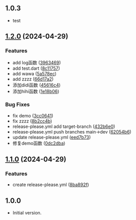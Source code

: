 ## 1.0.3

- test

## [1.2.0](https://github.com/luoyi58624/luoyi_dart_test/compare/v1.1.0...v1.2.0) (2024-04-29)


### Features

* add log函数 ([3963469](https://github.com/luoyi58624/luoyi_dart_test/commit/3963469d59b4eca5769c7eb7f77fcbf581d43cea))
* add test.dart ([8c11757](https://github.com/luoyi58624/luoyi_dart_test/commit/8c117578752f0b8ad05135b57e3b62587f4b6b97))
* add wawa ([5a578ec](https://github.com/luoyi58624/luoyi_dart_test/commit/5a578ec2da6beeae478bd576b3c6d702eabca770))
* add zzzz ([66d17a2](https://github.com/luoyi58624/luoyi_dart_test/commit/66d17a25301ab46392aca0130ee04d6907c5e652))
* 添加didi函数 ([45616c4](https://github.com/luoyi58624/luoyi_dart_test/commit/45616c42ec30800904a598c407baad34767896a3))
* 添加hihi函数 ([1e18b06](https://github.com/luoyi58624/luoyi_dart_test/commit/1e18b0633c63eaa261a88d6dc8a55d0ac82a1adf))


### Bug Fixes

* fix demo ([3cc0641](https://github.com/luoyi58624/luoyi_dart_test/commit/3cc0641f2958db7659b284cca26d270fc461012a))
* fix zzzz ([8b2cc4b](https://github.com/luoyi58624/luoyi_dart_test/commit/8b2cc4be5214721dbc777293d4929b7f66793bc7))
* release-please.yml add target-branch ([432b6e0](https://github.com/luoyi58624/luoyi_dart_test/commit/432b6e0794303619a2d83adc98d88c6f5f8c5033))
* release-please.yml push branches main-&gt;dev ([62054b6](https://github.com/luoyi58624/luoyi_dart_test/commit/62054b6e23827431fd450236203843b41b8ec9fb))
* update release-please.yml ([eed7b73](https://github.com/luoyi58624/luoyi_dart_test/commit/eed7b731a312ad57c7df14de1f2d0e4b068de406))
* 修复demo函数 ([0dc2dba](https://github.com/luoyi58624/luoyi_dart_test/commit/0dc2dba33b5c622ad9d17ac729190042f4d2226a))

## [1.1.0](https://github.com/luoyi58624/luoyi_dart_test/compare/v1.0.3...v1.1.0) (2024-04-29)


### Features

* create release-please.yml ([8ba892f](https://github.com/luoyi58624/luoyi_dart_test/commit/8ba892f4e287c6866ce3513d1f01c6afe08b4f85))

## 1.0.0

- Initial version.

